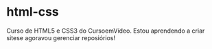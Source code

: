 # html-css
 Curso de HTML5 e CSS3 do CursoemVídeo.
Estou aprendendo a criar sitese agoravou gerenciar reposiórios!
